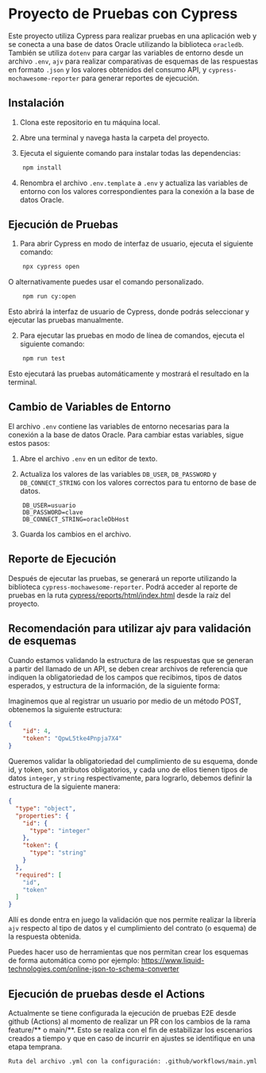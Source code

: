 # Proyecto de Pruebas con Cypress

Este proyecto utiliza Cypress para realizar pruebas en una aplicación web y se conecta a una base de datos Oracle utilizando la biblioteca `oracledb`. También se utiliza `dotenv` para cargar las variables de entorno desde un archivo `.env`, `ajv` para realizar comparativas de esquemas de las respuestas en formato `.json` y los valores obtenidos del consumo API, y `cypress-mochawesome-reporter` para generar reportes de ejecución.

## Instalación

1. Clona este repositorio en tu máquina local.

2. Abre una terminal y navega hasta la carpeta del proyecto.

3. Ejecuta el siguiente comando para instalar todas las dependencias:

```bash 
    npm install
```

4. Renombra el archivo `.env.template` a `.env` y actualiza las variables de entorno con los valores correspondientes para la conexión a la base de datos Oracle.

## Ejecución de Pruebas

1. Para abrir Cypress en modo de interfaz de usuario, ejecuta el siguiente comando:
```bash
    npx cypress open 
```
O alternativamente puedes usar el comando personalizado.
```bash
    npm run cy:open
```

   Esto abrirá la interfaz de usuario de Cypress, donde podrás seleccionar y ejecutar las pruebas manualmente.

2. Para ejecutar las pruebas en modo de línea de comandos, ejecuta el siguiente comando:
```bash
    npm run test
```
   Esto ejecutará las pruebas automáticamente y mostrará el resultado en la terminal.

## Cambio de Variables de Entorno

El archivo `.env` contiene las variables de entorno necesarias para la conexión a la base de datos Oracle. Para cambiar estas variables, sigue estos pasos:

1. Abre el archivo `.env` en un editor de texto.

2. Actualiza los valores de las variables `DB_USER`, `DB_PASSWORD` y `DB_CONNECT_STRING` con los valores correctos para tu entorno de base de datos.
```
    DB_USER=usuario
    DB_PASSWORD=clave
    DB_CONNECT_STRING=oracleDbHost
```


3. Guarda los cambios en el archivo.

## Reporte de Ejecución

Después de ejecutar las pruebas, se generará un reporte utilizando la biblioteca `cypress-mochawesome-reporter`. 
Podrá acceder al reporte de pruebas en la ruta [cypress/reports/html/index.html](cypress/reports/html/index.hml) desde la raíz del proyecto.

## Recomendación para utilizar ajv para validación de esquemas

Cuando estamos validando la estructura de las respuestas que se generan a partir del llamado de un API, se deben crear archivos de referencia que indiquen la obligatoriedad de los campos que recibimos, tipos de datos esperados, y estructura de la información, de la siguiente forma:

Imaginemos que al registrar un usuario por medio de un método POST, obtenemos la siguiente estructura:

```json
{
    "id": 4,
    "token": "QpwL5tke4Pnpja7X4"
}
```

Queremos validar la obligatoriedad del cumplimiento de su esquema, donde id, y token, son atributos obligatorios, y cada uno de ellos tienen tipos de datos `integer`, y `string` respectivamente, para lograrlo, debemos definir la estructura de la siguiente manera:

```json
{
  "type": "object",
  "properties": {
    "id": {
      "type": "integer"
    },
    "token": {
      "type": "string"
    }
  },
  "required": [
    "id",
    "token"
  ]
}
```

Allí es donde entra en juego la validación que nos permite realizar la librería `ajv` respecto al tipo de datos y el cumplimiento del contrato (o esquema) de la respuesta obtenida.

Puedes hacer uso de herramientas que nos permitan crear los esquemas de forma automática como por ejemplo: https://www.liquid-technologies.com/online-json-to-schema-converter

## Ejecución de pruebas desde el Actions

Actualmente se tiene configurada la ejecución de pruebas E2E desde github (Actions) al momento de realizar un PR con los cambios de la rama feature/** o main/**.
Esto se realiza con el fin de estabilizar los escenarios creados a tiempo y que en caso de incurrir en ajustes se identifique en una etapa temprana.
```
Ruta del archivo .yml con la configuración: .github/workflows/main.yml
```